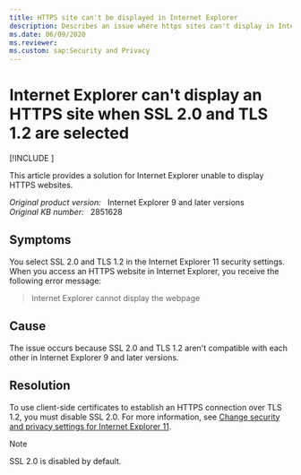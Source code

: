 ```yaml
---
title: HTTPS site can't be displayed in Internet Explorer
description: Describes an issue where https sites can't display in Internet Explorer when SSL 2.0 and TLS 1.2 are loaded.
ms.date: 06/09/2020
ms.reviewer: 
ms.custom: sap:Security and Privacy
---
```

# Internet Explorer can't display an HTTPS site when SSL 2.0 and TLS 1.2 are selected

[!INCLUDE [](../../../includes/browsers-important.md)]

This article provides a solution for Internet Explorer unable to display HTTPS websites.

_Original product version:_ &nbsp; Internet Explorer 9 and later versions  
_Original KB number:_ &nbsp; 2851628

## Symptoms

You select SSL 2.0 and TLS 1.2 in the Internet Explorer 11 security settings. When you access an HTTPS website in Internet Explorer, you receive the following error message:

> Internet Explorer cannot display the webpage

## Cause

The issue occurs because SSL 2.0 and TLS 1.2 aren't compatible with each other in Internet Explorer 9 and later versions.

## Resolution

To use client-side certificates to establish an HTTPS connection over TLS 1.2, you must disable SSL 2.0. For more information, see [Change security and privacy settings for Internet Explorer 11](https://support.microsoft.com/help/17479/windows-internet-explorer-11-change-security-privacy-settings).

> [!NOTE]
> SSL 2.0 is disabled by default.
